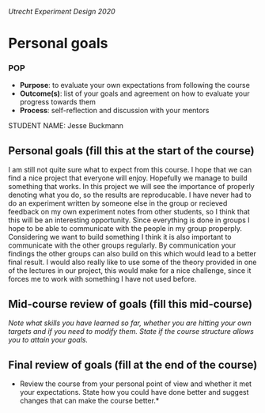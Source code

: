 *Utrecht Experiment Design 2020*

# Personal goals

### POP

+ **Purpose**: to evaluate your own expectations from following the course
+ **Outcome(s)**: list of your goals and agreement on how to evaluate your progress towards them
+ **Process**: self-reflection and discussion with your mentors

STUDENT NAME: Jesse Buckmann

## Personal goals (fill this at the start of the course)
I am still not quite sure what to expect from this course. I hope that we can find a nice project that everyone will enjoy.
Hopefully we manage to build something that works. In this project we will see the importance of properly denoting what you do, so the results are reproducable. 
I have never had to do an experiment written by someone else in the group or recieved feedback on my own experiment notes from other students, so I think that this will be an interesting opportunity.
Since everything is done in groups I hope to be able to communicate with the people in my group properply. Considering we want to build something I think it is also important to communicate with the other groups regularly.
By communication your findings the other groups can also build on this which would lead to a better final result. 
I would also really like to use some of the theory provided in one of the lectures in our project, this would make for a nice challenge, since it forces me to work with something I have not used before.




## Mid-course review of goals (fill this mid-course)
*Note what skills you have learned so far, whether you are hitting your own targets and if you need to modify them. State if the course structure allows you to attain your goals.*


## Final review of goals (fill at the end of the course)
* Review the course from your personal point of view and whether it met your expectations. State how you could have done better and suggest changes that can make the course better.* 
